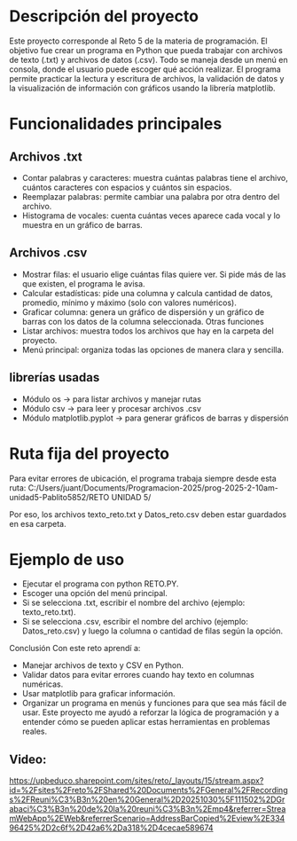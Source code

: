 # Descripción del proyecto
Este proyecto corresponde al Reto 5 de la materia de programación. El objetivo fue crear un programa en Python que pueda trabajar con archivos de texto (.txt) y archivos de datos (.csv). Todo se maneja desde un menú en consola, donde el usuario puede escoger qué acción realizar.
El programa permite practicar la lectura y escritura de archivos, la validación de datos y la visualización de información con gráficos usando la librería matplotlib.

# Funcionalidades principales
## Archivos .txt
- Contar palabras y caracteres: muestra cuántas palabras tiene el archivo, cuántos caracteres con espacios y cuántos sin espacios.
- Reemplazar palabras: permite cambiar una palabra por otra dentro del archivo.
- Histograma de vocales: cuenta cuántas veces aparece cada vocal y lo muestra en un gráfico de barras.
## Archivos .csv
- Mostrar filas: el usuario elige cuántas filas quiere ver. Si pide más de las que existen, el programa le avisa.
- Calcular estadísticas: pide una columna y calcula cantidad de datos, promedio, mínimo y máximo (solo con valores numéricos).
- Graficar columna: genera un gráfico de dispersión y un gráfico de barras con los datos de la columna seleccionada.
Otras funciones
- Listar archivos: muestra todos los archivos que hay en la carpeta del proyecto.
- Menú principal: organiza todas las opciones de manera clara y sencilla.

## librerías usadas
- Módulo os → para listar archivos y manejar rutas
- Módulo csv → para leer y procesar archivos .csv
- Módulo matplotlib.pyplot → para generar gráficos de barras y dispersión

# Ruta fija del proyecto
Para evitar errores de ubicación, el programa trabaja siempre desde esta ruta:
C:/Users/juant/Documents/Programacion-2025/prog-2025-2-10am-unidad5-Pablito5852/RETO UNIDAD 5/

Por eso, los archivos texto_reto.txt y Datos_reto.csv deben estar guardados en esa carpeta.

# Ejemplo de uso
- Ejecutar el programa con python RETO.PY.
- Escoger una opción del menú principal.
- Si se selecciona .txt, escribir el nombre del archivo (ejemplo: texto_reto.txt).
- Si se selecciona .csv, escribir el nombre del archivo (ejemplo: Datos_reto.csv) y luego la columna o cantidad de filas según la opción.

Conclusión
Con este reto aprendí a:
- Manejar archivos de texto y CSV en Python.
- Validar datos para evitar errores cuando hay texto en columnas numéricas.
- Usar matplotlib para graficar información.
- Organizar un programa en menús y funciones para que sea más fácil de usar.
Este proyecto me ayudó a reforzar la lógica de programación y a entender cómo se pueden aplicar estas herramientas en problemas reales.

## Video:
https://upbeduco.sharepoint.com/sites/reto/_layouts/15/stream.aspx?id=%2Fsites%2Freto%2FShared%20Documents%2FGeneral%2FRecordings%2FReuni%C3%B3n%20en%20General%2D20251030%5F111502%2DGrabaci%C3%B3n%20de%20la%20reuni%C3%B3n%2Emp4&referrer=StreamWebApp%2EWeb&referrerScenario=AddressBarCopied%2Eview%2E33496425%2D2c6f%2D42a6%2Da318%2D4cecae589674
